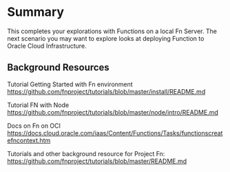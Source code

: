 # Summary

This completes your explorations with Functions on a local Fn Server. The next scenario you may want to explore looks at deploying Function to Oracle Cloud Infrastructure. 

## Background Resources

Tutorial Getting Started with Fn environment
https://github.com/fnproject/tutorials/blob/master/install/README.md

Tutorial FN with Node
https://github.com/fnproject/tutorials/blob/master/node/intro/README.md

Docs on Fn on OCI
https://docs.cloud.oracle.com/iaas/Content/Functions/Tasks/functionscreatefncontext.htm

Tutorials and other background resource for Project Fn:
https://github.com/fnproject/tutorials/blob/master/README.md

